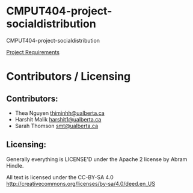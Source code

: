 # CMPUT404-project-socialdistribution

CMPUT404-project-socialdistribution

[Project Requirements](https://uofa-cmput404.github.io/general/project.html)

# Contributors / Licensing

## Contributors:

- Thea Nguyen thiminhh@ualberta.ca
- Harshit Malik harshit1@ualberta.ca
- Sarah Thomson smt@ualberta.ca

## Licensing:

Generally everything is LICENSE'D under the Apache 2 license by Abram Hindle.

All text is licensed under the CC-BY-SA 4.0 http://creativecommons.org/licenses/by-sa/4.0/deed.en_US

